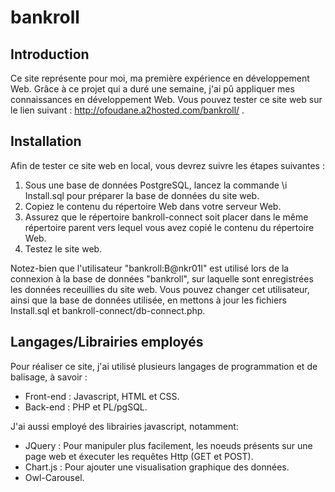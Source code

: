 # bankroll
## Introduction
Ce site représente pour moi, ma première expérience en développement Web. Grâce à ce projet qui a duré une semaine, j'ai pû appliquer mes connaissances en développement Web.
Vous pouvez tester ce site web sur le lien suivant  : http://ofoudane.a2hosted.com/bankroll/ .
## Installation
Afin de tester ce site web en local, vous devrez suivre les étapes suivantes :
1. Sous une base de données PostgreSQL, lancez la commande \i Install.sql pour préparer la base de données du site web. 
2. Copiez le contenu du répertoire Web dans votre serveur Web.
3. Assurez que le répertoire bankroll-connect soit placer dans le même répertoire parent vers lequel vous avez copié le contenu du répertoire Web.
4. Testez le site web.

Notez-bien que l'utilisateur "bankroll:B@nkr01l" est utilisé lors de la connexion à la base de données "bankroll", sur laquelle sont enregistrées les données receuillies du site web. Vous pouvez changer cet utilisateur, ainsi que la base de données utilisée, en mettons à jour les fichiers Install.sql et bankroll-connect/db-connect.php.

## Langages/Librairies employés
Pour réaliser ce site, j'ai utilisé plusieurs langages de programmation et de balisage, à savoir : 
* Front-end : Javascript, HTML et CSS.
* Back-end  : PHP et PL/pgSQL.

J'ai aussi employé des librairies javascript, notamment:
* JQuery : Pour manipuler plus facilement, les noeuds présents sur une page web et éxecuter les requêtes Http (GET et POST).
* Chart.js : Pour ajouter une visualisation graphique des données.
* Owl-Carousel.
